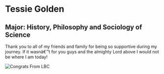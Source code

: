 # Tessie Golden

## Major: History, Philosophy and Sociology of Science

Thank you to all of my friends and family for being so supportive during my journey. If it wasnâ€™t for you guys and the almighty Lord above I would not be where I am today!


<img class="markdownImage" src="./markdownAssetPath/Congrats-from-LBC.png" alt="Congrats From LBC"/>



